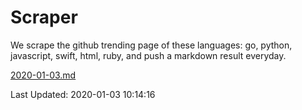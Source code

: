 # Scraper

We scrape the github trending page of these languages: go, python, javascript, swift, html, ruby, and push a markdown result everyday.

[2020-01-03.md](https://github.com/henson/Scraper/blob/master/2020-01-03.md)

Last Updated: 2020-01-03 10:14:16